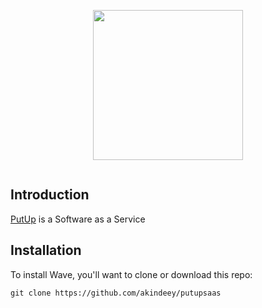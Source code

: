 <p align="center"><a href="https://putup.ng" target="_blank"><img src="" width="240"></a></p>

<p align="center"><a href="https://putup.ng" target="_blank"><img src="" height="auto" width="auto"></a></p>

## Introduction

[PutUp](https://putup.ng/saas) is a Software as a Service 





## Installation

To install Wave, you'll want to clone or download this repo:

```
git clone https://github.com/akindeey/putupsaas
```

